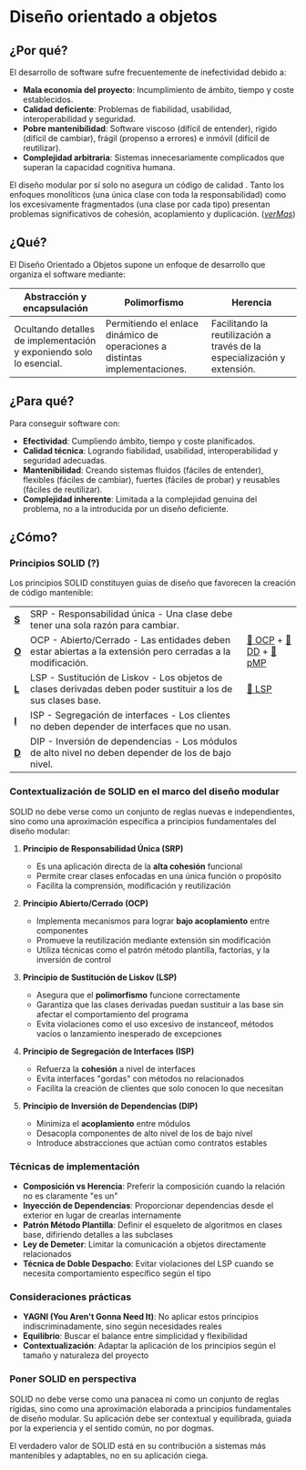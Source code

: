 # Diseño orientado a objetos

## ¿Por qué?

El desarrollo de software sufre frecuentemente de inefectividad debido a:

- **Mala economía del proyecto**: Incumplimiento de ámbito, tiempo y coste establecidos.
- **Calidad deficiente**: Problemas de fiabilidad, usabilidad, interoperabilidad y seguridad.
- **Pobre mantenibilidad**: Software viscoso (difícil de entender), rígido (difícil de cambiar), frágil (propenso a errores) e inmóvil (difícil de reutilizar).
- **Complejidad arbitraria**: Sistemas innecesariamente complicados que superan la capacidad cognitiva humana.

El diseño modular por sí solo no asegura un código de calidad . Tanto los enfoques monolíticos (una única clase con toda la responsabilidad) como los excesivamente fragmentados (una clase por cada tipo) presentan problemas significativos de cohesión, acoplamiento y duplicación. ([*verMas*](limitacionesDiseñoModular.md))

## ¿Qué?

El Diseño Orientado a Objetos supone un enfoque de desarrollo que organiza el software mediante:

|Abstracción y encapsulación|Polimorfismo|Herencia|
|-|-|-|
|Ocultando detalles de implementación y exponiendo solo lo esencial.|Permitiendo el enlace dinámico de operaciones a distintas implementaciones.|Facilitando la reutilización a través de la especialización y extensión.|

## ¿Para qué?

Para conseguir software con:

- **Efectividad**: Cumpliendo ámbito, tiempo y coste planificados.
- **Calidad técnica**: Logrando fiabilidad, usabilidad, interoperabilidad y seguridad adecuadas.
- **Mantenibilidad**: Creando sistemas fluidos (fáciles de entender), flexibles (fáciles de cambiar), fuertes (fáciles de probar) y reusables (fáciles de reutilizar).
- **Complejidad inherente**: Limitada a la complejidad genuina del problema, no a la introducida por un diseño deficiente.

## ¿Cómo?

### Principios SOLID (?)

Los principios SOLID constituyen guías de diseño que favorecen la creación de código mantenible:

||||
|-|-|-|
|**[S](SOLID_S.md)**|SRP - Responsabilidad única - Una clase debe tener una sola razón para cambiar.|
|**[O](SOLID_O.md)**|OCP - Abierto/Cerrado - Las entidades deben estar abiertas a la extensión pero cerradas a la modificación.|[🚬 OCP](/src/DOO/OCP/README.md) + [🚬DD](/src/DOO/DD/DD00/README.md) + [🚬pMP](/src/DOO/pMP/README.md)
|**[L](SOLID_L.md)**|LSP - Sustitución de Liskov - Los objetos de clases derivadas deben poder sustituir a los de sus clases base.|[🚬 LSP](/src/DOO/LSP/LSP00/README.md)
|**[I](SOLID_I.md)**|ISP - Segregación de interfaces - Los clientes no deben depender de interfaces que no usan.|
|**[D](SOLID_D.md)**|DIP - Inversión de dependencias - Los módulos de alto nivel no deben depender de los de bajo nivel.|

### Contextualización de SOLID en el marco del diseño modular

SOLID no debe verse como un conjunto de reglas nuevas e independientes, sino como una aproximación específica a principios fundamentales del diseño modular:

1. **Principio de Responsabilidad Única (SRP)**
   - Es una aplicación directa de la **alta cohesión** funcional
   - Permite crear clases enfocadas en una única función o propósito
   - Facilita la comprensión, modificación y reutilización

2. **Principio Abierto/Cerrado (OCP)**
   - Implementa mecanismos para lograr **bajo acoplamiento** entre componentes
   - Promueve la reutilización mediante extensión sin modificación
   - Utiliza técnicas como el patrón método plantilla, factorías, y la inversión de control

3. **Principio de Sustitución de Liskov (LSP)**
   - Asegura que el **polimorfismo** funcione correctamente
   - Garantiza que las clases derivadas puedan sustituir a las base sin afectar el comportamiento del programa
   - Evita violaciones como el uso excesivo de instanceof, métodos vacíos o lanzamiento inesperado de excepciones

4. **Principio de Segregación de Interfaces (ISP)**
   - Refuerza la **cohesión** a nivel de interfaces
   - Evita interfaces "gordas" con métodos no relacionados
   - Facilita la creación de clientes que solo conocen lo que necesitan

5. **Principio de Inversión de Dependencias (DIP)**
   - Minimiza el **acoplamiento** entre módulos
   - Desacopla componentes de alto nivel de los de bajo nivel
   - Introduce abstracciones que actúan como contratos estables

### Técnicas de implementación

- **Composición vs Herencia**: Preferir la composición cuando la relación no es claramente "es un"
- **Inyección de Dependencias**: Proporcionar dependencias desde el exterior en lugar de crearlas internamente
- **Patrón Método Plantilla**: Definir el esqueleto de algoritmos en clases base, difiriendo detalles a las subclases
- **Ley de Demeter**: Limitar la comunicación a objetos directamente relacionados
- **Técnica de Doble Despacho**: Evitar violaciones del LSP cuando se necesita comportamiento específico según el tipo

### Consideraciones prácticas

- **YAGNI (You Aren't Gonna Need It)**: No aplicar estos principios indiscriminadamente, sino según necesidades reales
- **Equilibrio**: Buscar el balance entre simplicidad y flexibilidad
- **Contextualización**: Adaptar la aplicación de los principios según el tamaño y naturaleza del proyecto

### Poner SOLID en perspectiva

SOLID no debe verse como una panacea ni como un conjunto de reglas rígidas, sino como una aproximación elaborada a principios fundamentales de diseño modular. Su aplicación debe ser contextual y equilibrada, guiada por la experiencia y el sentido común, no por dogmas.

El verdadero valor de SOLID está en su contribución a sistemas más mantenibles y adaptables, no en su aplicación ciega.
